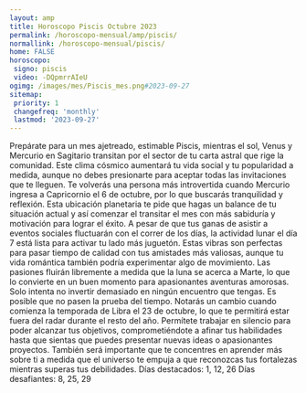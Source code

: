 ```yaml
---
layout: amp
title: Horoscopo Piscis Octubre 2023 
permalink: /horoscopo-mensual/amp/piscis/
normallink: /horoscopo-mensual/piscis/
home: FALSE
horoscopo:
 signo: piscis
 video: -DQpmrrAIeU
ogimg: /images/mes/Piscis_mes.png#2023-09-27
sitemap:
 priority: 1
 changefreq: 'monthly'
 lastmod: '2023-09-27'
---
```



Prepárate para un mes ajetreado, estimable Piscis, mientras el sol, Venus y Mercurio en Sagitario transitan por el sector de tu carta astral que rige la comunidad. Este clima cósmico aumentará tu vida social y tu popularidad a medida, aunque no debes presionarte para aceptar todas las invitaciones que te lleguen. Te volverás una persona más introvertida cuando Mercurio ingresa a Capricornio el 6 de octubre, por lo que buscarás tranquilidad y reflexión. Esta ubicación planetaria te pide que hagas un balance de tu situación actual y así comenzar el transitar el mes con más sabiduría y motivación para lograr el éxito.
A pesar de que tus ganas de asistir a eventos sociales fluctuarán con el correr de los días, la actividad lunar el día 7 está lista para activar tu lado más juguetón. Estas vibras son perfectas para pasar tiempo de calidad con tus amistades más valiosas, aunque tu vida romántica también podría experimentar algo de movimiento. Las pasiones fluirán libremente a medida que la luna se acerca a Marte, lo que lo convierte en un buen momento para apasionantes aventuras amorosas. Solo intenta no invertir demasiado en ningún encuentro que tengas. Es posible que no pasen la prueba del tiempo.
Notarás un cambio cuando comienza la temporada de Libra el 23 de octubre, lo que te permitirá estar fuera del radar durante el resto del año. Permítete trabajar en silencio para poder alcanzar tus objetivos, comprometiéndote a afinar tus habilidades hasta que sientas que puedes presentar nuevas ideas o apasionantes proyectos. También será importante que te concentres en aprender más sobre ti a medida que el universo te empuja a que reconozcas tus fortalezas mientras superas tus debilidades.
Días destacados: 1, 12, 26
Días desafiantes: 8, 25, 29